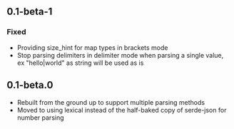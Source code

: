 ## 0.1-beta-1
### Fixed
- Providing size_hint for map types in brackets mode
- Stop parsing delimiters in delimiter mode when parsing a single value, ex "hello|world" as string will be used as is

## 0.1-beta.0 

- Rebuilt from the ground up to support multiple parsing methods
- Moved to using lexical instead of the half-baked copy of serde-json for number parsing

